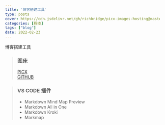 ```yaml
---
title: '博客搭建工具'
type: posts
cover: https://cdn.jsdelivr.net/gh/richbridge/picx-images-hosting@master/thumbnail/程技.jpg
categories: [程技]
tags: ["blog"]
date: 2022-02-23
---
```


博客搭建工具

<!--more-->


> ### 图床
> [PICX](https://picx.xpoet.cn/)  
> [GITHUB](https://github.com/)

> ### VS CODE 插件
> - Markdown Mind Map Preview
> - Markdown All in One
> - Markdown Kroki
> - Markmap
